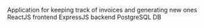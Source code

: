 Application for keeping track of invoices and generating new ones <br>
ReactJS frontend
ExpressJS backend
PostgreSQL DB
